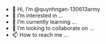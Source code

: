 - 👋 Hi, I’m @quynhngan-130613army
- 👀 I’m interested in ...
- 🌱 I’m currently learning ...
- 💞️ I’m looking to collaborate on ...
- 📫 How to reach me ...

<!---
quynhngan-130613army/quynhngan-130613army is a ✨ special ✨ repository because its `README.md` (this file) appears on your GitHub profile.
You can click the Preview link to take a look at your changes.
--->
